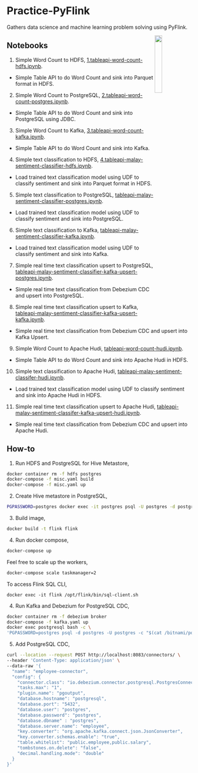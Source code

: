 # Practice-PyFlink

Gathers data science and machine learning problem solving using PyFlink.

<img src="https://upload.wikimedia.org/wikipedia/commons/thumb/7/70/Apache_Flink_logo.svg/1200px-Apache_Flink_logo.svg.png" align="right" width="20%">

## Notebooks

1. Simple Word Count to HDFS, [1.tableapi-word-count-hdfs.ipynb](notebook/1.tableapi-word-count-hdfs.ipynb).

- Simple Table API to do Word Count and sink into Parquet format in HDFS.

2. Simple Word Count to PostgreSQL, [2.tableapi-word-count-postgres.ipynb](notebook/2.tableapi-word-count-postgres.ipynb).

- Simple Table API to do Word Count and sink into PostgreSQL using JDBC.

3. Simple Word Count to Kafka, [3.tableapi-word-count-kafka.ipynb](notebook/3.tableapi-word-count-postgres.ipynb).

- Simple Table API to do Word Count and sink into Kafka.

4. Simple text classification to HDFS, [4.tableapi-malay-sentiment-classifier-hdfs.ipynb](notebook/4.tableapi-malay-sentiment-classifier-hdfs.ipynb).

- Load trained text classification model using UDF to classify sentiment and sink into Parquet format in HDFS.

5. Simple text classification to PostgreSQL, [tableapi-malay-sentiment-classifier-postgres.ipynb](notebook/5.tableapi-malay-sentiment-classifier-postgres.ipynb).

- Load trained text classification model using UDF to classify sentiment and sink into PostgreSQL.

6. Simple text classification to Kafka, [tableapi-malay-sentiment-classifier-kafka.ipynb](notebook/6.tableapi-malay-sentiment-classifier-kafka.ipynb).

- Load trained text classification model using UDF to classify sentiment and sink into Kafka.

7. Simple real time text classification upsert to PostgreSQL, [tableapi-malay-sentiment-classifier-kafka-upsert-postgres.ipynb](notebook/7.tableapi-malay-sentiment-classifier-kafka-upsert-postgres.ipynb).

- Simple real time text classification from Debezium CDC and upsert into PostgreSQL.

8. Simple real time text classification upsert to Kafka, [tableapi-malay-sentiment-classifier-kafka-upsert-kafka.ipynb](notebook/8.tableapi-malay-sentiment-classifier-kafka-upsert-kafka.ipynb).

- Simple real time text classification from Debezium CDC and upsert into Kafka Upsert.

9. Simple Word Count to Apache Hudi, [tableapi-word-count-hudi.ipynb](notebook/9.tableapi-word-count-hudi.ipynb).

- Simple Table API to do Word Count and sink into Apache Hudi in HDFS.

10. Simple text classification to Apache Hudi, [tableapi-malay-sentiment-classifer-hudi.ipynb](notebook/10.tableapi-malay-sentiment-classifer-hdfs.ipynb).

- Load trained text classification model using UDF to classify sentiment and sink into Apache Hudi in HDFS.

11. Simple real time text classification upsert to Apache Hudi, [tableapi-malay-sentiment-classifer-kafka-upsert-hudi.ipynb](notebook/11.tableapi-malay-sentiment-classifer-kafka-upsert-hudi.ipynb).

- Simple real time text classification from Debezium CDC and upsert into Apache Hudi.

## How-to

1. Run HDFS and PostgreSQL for Hive Metastore,

```bash
docker container rm -f hdfs postgres
docker-compose -f misc.yaml build
docker-compose -f misc.yaml up
```

2. Create Hive metastore in PostgreSQL,

```bash
PGPASSWORD=postgres docker exec -it postgres psql -U postgres -d postgres -c "$(cat hive-schema-3.1.0.postgres.sql)"
```

3. Build image,

```bash
docker build -t flink flink
```

4. Run docker compose,

```bash
docker-compose up
```

Feel free to scale up the workers,

```bash
docker-compose scale taskmanager=2
```

To access Flink SQL CLI,

```
docker exec -it flink /opt/flink/bin/sql-client.sh
```

4. Run Kafka and Debezium for PostgreSQL CDC,

```bash
docker container rm -f debezium broker
docker-compose -f kafka.yaml up
docker exec postgresql bash -c \
'PGPASSWORD=postgres psql -d postgres -U postgres -c "$(cat /bitnami/postgresql/conf/table.sql)"'
```

5. Add PostgreSQL CDC,

```bash
curl --location --request POST http://localhost:8083/connectors/ \
--header 'Content-Type: application/json' \
--data-raw '{
  "name": "employee-connector",
  "config": {
    "connector.class": "io.debezium.connector.postgresql.PostgresConnector",
    "tasks.max": "1",
    "plugin.name": "pgoutput",
    "database.hostname": "postgresql",
    "database.port": "5432",
    "database.user": "postgres",
    "database.password": "postgres",
    "database.dbname" : "postgres",
    "database.server.name": "employee",
    "key.converter": "org.apache.kafka.connect.json.JsonConverter",
    "key.converter.schemas.enable": "true",
    "table.whitelist": "public.employee,public.salary",
    "tombstones.on.delete": "false",
    "decimal.handling.mode": "double"
  }
}'
```